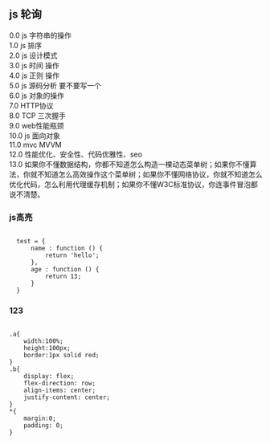 ## js 轮询
0.0 js 字符串的操作 <br/>
1.0 js 排序 <br/>
2.0 js 设计模式 <br/>
3.0 js 时间 操作 <br/>
4.0 js 正则 操作 <br/>
5.0 js 源码分析 要不要写一个 <br/>
6.0 js 对象的操作 <br/>
7.0 HTTP协议 <br/>
8.0 TCP 三次握手 <br/>
9.0 web性能瓶颈 <br/>
10.0 js 面向对象 <br/>
11.0 mvc MVVM <br/>
12.0 性能优化、安全性、代码优雅性、seo <br>
13.0 如果你不懂数据结构，你都不知道怎么构造一棵动态菜单树；如果你不懂算法，你就不知道怎么高效操作这个菜单树；如果你不懂网络协议，你就不知道怎么优化代码，怎么利用代理缓存机制；如果你不懂W3C标准协议，你连事件冒泡都说不清楚。<br>

### js高亮
<pre><code class="javascript">
  test = {
      name : function () {
          return 'hello';
      },
      age : function () {
          return 13;
      }
  }
</code></pre>


### 123
<pre><code class="css">
.a{
    width:100%;
    height:100px;
    border:1px solid red;
}
.b{
    display: flex;
    flex-direction: row;
    align-items: center;
    justify-content: center;
}
*{
    margin:0;
    padding: 0;
}
</code></pre>




